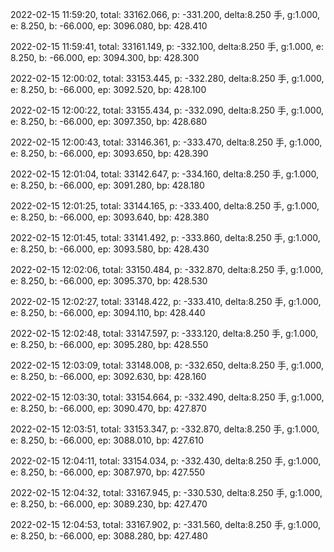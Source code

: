 2022-02-15 11:59:20, total: 33162.066, p: -331.200, delta:8.250 手, g:1.000, e: 8.250, b: -66.000, ep: 3096.080, bp: 428.410

2022-02-15 11:59:41, total: 33161.149, p: -332.100, delta:8.250 手, g:1.000, e: 8.250, b: -66.000, ep: 3094.300, bp: 428.300

2022-02-15 12:00:02, total: 33153.445, p: -332.280, delta:8.250 手, g:1.000, e: 8.250, b: -66.000, ep: 3092.520, bp: 428.100

2022-02-15 12:00:22, total: 33155.434, p: -332.090, delta:8.250 手, g:1.000, e: 8.250, b: -66.000, ep: 3097.350, bp: 428.680

2022-02-15 12:00:43, total: 33146.361, p: -333.470, delta:8.250 手, g:1.000, e: 8.250, b: -66.000, ep: 3093.650, bp: 428.390

2022-02-15 12:01:04, total: 33142.647, p: -334.160, delta:8.250 手, g:1.000, e: 8.250, b: -66.000, ep: 3091.280, bp: 428.180

2022-02-15 12:01:25, total: 33144.165, p: -333.400, delta:8.250 手, g:1.000, e: 8.250, b: -66.000, ep: 3093.640, bp: 428.380

2022-02-15 12:01:45, total: 33141.492, p: -333.860, delta:8.250 手, g:1.000, e: 8.250, b: -66.000, ep: 3093.580, bp: 428.430

2022-02-15 12:02:06, total: 33150.484, p: -332.870, delta:8.250 手, g:1.000, e: 8.250, b: -66.000, ep: 3095.370, bp: 428.530

2022-02-15 12:02:27, total: 33148.422, p: -333.410, delta:8.250 手, g:1.000, e: 8.250, b: -66.000, ep: 3094.110, bp: 428.440

2022-02-15 12:02:48, total: 33147.597, p: -333.120, delta:8.250 手, g:1.000, e: 8.250, b: -66.000, ep: 3095.280, bp: 428.550

2022-02-15 12:03:09, total: 33148.008, p: -332.650, delta:8.250 手, g:1.000, e: 8.250, b: -66.000, ep: 3092.630, bp: 428.160

2022-02-15 12:03:30, total: 33154.664, p: -332.490, delta:8.250 手, g:1.000, e: 8.250, b: -66.000, ep: 3090.470, bp: 427.870

2022-02-15 12:03:51, total: 33153.347, p: -332.870, delta:8.250 手, g:1.000, e: 8.250, b: -66.000, ep: 3088.010, bp: 427.610

2022-02-15 12:04:11, total: 33154.034, p: -332.430, delta:8.250 手, g:1.000, e: 8.250, b: -66.000, ep: 3087.970, bp: 427.550

2022-02-15 12:04:32, total: 33167.945, p: -330.530, delta:8.250 手, g:1.000, e: 8.250, b: -66.000, ep: 3089.230, bp: 427.470

2022-02-15 12:04:53, total: 33167.902, p: -331.560, delta:8.250 手, g:1.000, e: 8.250, b: -66.000, ep: 3088.280, bp: 427.480